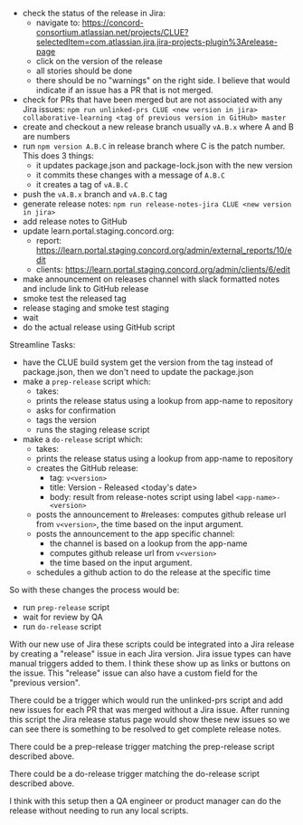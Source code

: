 - check the status of the release in Jira: 
  - navigate to: https://concord-consortium.atlassian.net/projects/CLUE?selectedItem=com.atlassian.jira.jira-projects-plugin%3Arelease-page
  - click on the version of the release
  - all stories should be done
  - there should be no "warnings" on the right side. I believe that would indicate if an issue has a PR that is not merged.
- check for PRs that have been merged but are not associated with any Jira issues:
  `npm run unlinked-prs CLUE <new version in jira> collaborative-learning <tag of previous version in GitHub> master`
- create and checkout a new release branch usually `vA.B.x` where A and B are numbers
- run `npm version A.B.C` in release branch where C is the patch number. This does 3 things:
  - it updates package.json and package-lock.json with the new version
  - it commits these changes with a message of `A.B.C`
  - it creates a tag of `vA.B.C`
- push the `vA.B.x` branch and `vA.B.C` tag
- generate release notes:
  `npm run release-notes-jira CLUE <new version in jira>`
- add release notes to GitHub
- update learn.portal.staging.concord.org:
  - report: https://learn.portal.staging.concord.org/admin/external_reports/10/edit
  - clients: https://learn.portal.staging.concord.org/admin/clients/6/edit
- make announcement on releases channel with slack formatted notes and include link to GitHub release
- smoke test the released tag
- release staging and smoke test staging
- wait
- do the actual release using GitHub script


Streamline Tasks:
- have the CLUE build system get the version from the tag instead of package.json, then we don't need to update the package.json
- make a `prep-release` script which:
  - takes: <app-name> <previous-version> <version>
  - prints the release status using a lookup from app-name to repository
  - asks for confirmation
  - tags the version
  - runs the staging release script
- make a `do-release` script which:
  - takes: <app-name> <previous-version> <version> <time>
  - prints the release status using a lookup from app-name to repository
  - creates the GitHub release: 
    - tag: `v<version>`
    - title: Version <version> - Released <today's date>
    - body: result from release-notes script using label `<app-name>-<version>`
  - posts the announcement to #releases: computes github release url from `v<version>`, the time based on the input argument.
  - posts the announcement to the app specific channel: 
    - the channel is based on a lookup from the app-name
    - computes github release url from `v<version>`
    - the time based on the input argument.
  - schedules a github action to do the release at the specific time


So with these changes the process would be:
- run `prep-release` script
- wait for review by QA
- run `do-release` script

With our new use of Jira these scripts could be integrated into a Jira release by creating a "release" issue in each Jira version. Jira issue types can have manual triggers added to them. I think these show up as links or buttons on the issue. This "release" issue can also have a custom field for the "previous version". 

There could be a trigger which would run the unlinked-prs script and add new issues for each PR that was merged without a Jira issue. After running this script the Jira release status page would show these new issues so we can see there is something to be resolved to get complete release notes.

There could be a prep-release trigger matching the prep-release script described above. 

There could be a do-release trigger matching the do-release script described above. 

I think with this setup then a QA engineer or product manager can do the release without needing to run any local scripts.
